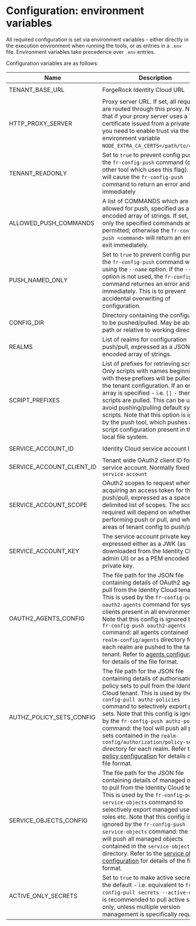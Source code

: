 # Configuration: environment variables

All required configuration is set via environment variables - either directly in the execution environment when running the tools, or as entries in a `.env` file. Environment variables take precedence over `.env` entries.

Configuration variables are as follows:

| Name                      | Description                                                                                                                                                                                                                                                                                                                                                                                                                                                                                                 | Example                                                                      |
| ------------------------- | ----------------------------------------------------------------------------------------------------------------------------------------------------------------------------------------------------------------------------------------------------------------------------------------------------------------------------------------------------------------------------------------------------------------------------------------------------------------------------------------------------------- | ---------------------------------------------------------------------------- |
| TENANT_BASE_URL           | ForgeRock Identity Cloud URL                                                                                                                                                                                                                                                                                                                                                                                                                                                                                | `https://openam-demo-euw1-dev.id.forgerock.io`                               |
| HTTP_PROXY_SERVER         | Proxy server URL. If set, all requests are routed through this proxy. Note that if your proxy server uses a TLS certificate issued from a private CA, you need to enable trust via the environment variable `NODE_EXTRA_CA_CERTS=/path/to/ca.pem`.                                                                                                                                                                                                                                                          | `https://proxy.local:8443`                                                   |
| TENANT_READONLY           | Set to `true` to prevent config push via the `fr-config-push` command (or any other tool which uses this flag). This will cause the `fr-config-push` command to return an error and exit immediately                                                                                                                                                                                                                                                                                                        | `false`                                                                      |
| ALLOWED_PUSH_COMMANDS     | A list of COMMANDS which are allowed for push, specified as a JSON encoded array of strings. If set, then only the specified commands are permitted; otherwise the `fr-config-push <command>` will return an error and exit immediately.                                                                                                                                                                                                                                                                    | `["endpoints","test"]`                                                       |
| PUSH_NAMED_ONLY           | Set to `true` to prevent config push via the `fr-config-push` command without using the `--name` option. If the `--name` option is not used, the `fr-config-push` command returnes an error and exits immediately. This is to prevent accidental overwriting of configuration.                                                                                                                                                                                                                              | `false`                                                                      |
| CONFIG_DIR                | Directory containing the configuration to be pushed/pulled. May be absolute path or relative to working directory                                                                                                                                                                                                                                                                                                                                                                                           | `/var/fidc-config`                                                           |
| REALMS                    | List of realms for configuration push/pull, expressed as a JSON encoded array of strings.                                                                                                                                                                                                                                                                                                                                                                                                                   | `["alpha","bravo"]`                                                          |
| SCRIPT_PREFIXES           | List of prefixes for retrieving scripts. Only scripts with names beginning with these prefixes will be pulled from the tenant configuration. If an empty array is specified - i.e. `[]` - then all scripts are pulled. This can be used to avoid pushing/pulling default system scripts. Note that this option is ignored by the push tool, which pushes all script configuration present in the local file system.                                                                                         | `["acme-corp-","widget-"]`                                                   |
| SERVICE_ACCOUNT_ID        | Identity Cloud service account ID                                                                                                                                                                                                                                                                                                                                                                                                                                                                           | `d9d3922b-0e77-4589-b86e-1a1446712fdf`                                       |
| SERVICE_ACCOUNT_CLIENT_ID | Tenant wide OAuth2 client ID for the service account. Normally fixed as `service-account`                                                                                                                                                                                                                                                                                                                                                                                                                   | `service-account`                                                            |
| SERVICE_ACCOUNT_SCOPE     | OAuth2 scopes to request when acquiring an access token for the push/pull, expressed as a space delimited list of scopes. The scopes required will depend on whether performing push or pull, and which areas of tenant config to push/pull                                                                                                                                                                                                                                                                 | `fr:idm:* fr:am:* fr:idc:esv:*`                                              |
| SERVICE_ACCOUNT_KEY       | The service account private key, expressed either as a JWK (as downloaded from the Identity Cloud admin UI) or as a PEM encoded private key.                                                                                                                                                                                                                                                                                                                                                                | Refer to `.env.sample` file for examples of JWK and PEM encoded private keys |
| OAUTH2_AGENTS_CONFIG      | The file path for the JSON file containing details of OAuth2 agents to pull from the Identity Cloud tenant. This is used by the `fr-config-pull oauth2-agents` command for system clients present in all environments. Note that this config is ignored by the `fr-config-push oauth2-agents` command: all agents contained in the `realm-config/agents` directory for each realm are pushed to the target tenant. Refer to [agents configuration](agents.md) for details of the file format.               | `pull-config/oauth2-agents.json`                                             |
| AUTHZ_POLICY_SETS_CONFIG  | The file path for the JSON file containing details of authorisation policy sets to pull from the Identity Cloud tenant. This is used by the `fr-config-pull authz-policies` command to selectively export policy sets. Note that this config is ignored by the `fr-config-push authz-policies` command: the tool will push all policy sets contained in the `realm-config/authorization/policy-sets` directory for each realm. Refer to [policy configuration](policies.md) for details of the file format. | `pull-config/authz-policies.json`                                            |
| SERVICE_OBJECTS_CONFIG    | The file path for the JSON file containing details of managed objects to pull from the Identity Cloud tenant. This is used by the `fr-config-pull service-objects` command to selectively export managed users, roles etc. Note that this config is ignored by the `fr-config-push service-objects` command: the tool will push all managed objects contained in the `service-objects` directory. Refer to the [service objects configuration](service-objects.md) for details of the file format.          | `pull-config/service-objects.json`                                           |
| ACTIVE_ONLY_SECRETS       | Set to `true` to make active secret pull the default - i.e. equivalent to `fr-config-pull secrets --active-only`. It is recommended to pull active secrets only, unless multiple version management is specifically required.                                                                                                                                                                                                                                                                               | `true`                                                                       |
